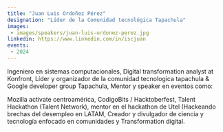 ```yaml
---
title: "Juan Luis Ordoñez Pérez"
designation: "Líder de la Comunidad tecnológica Tapachula"
images:
 - images/speakers/juan-luis-ordonez-perez.jpg
linkedin: https://www.linkedin.com/in/iscjuan
events:
 - 2024
---
```


Ingeniero en sistemas computacionales, Digital transformation analyst at Konfront, Líder y organizador de la comunidad tecnologica tapachula & Google developer group Tapachula, Mentor y speaker en eventos como: 
 
 Mozilla activate centroamérica, CodigoBits / Hacktoberfest, Talent Hackathon (Talent Network), mentor en el hackathon de Utel (Hackeando brechas del desempleo en LATAM, Creador y divulgador de ciencia y tecnología enfocado en comunidades y Transformation digital.